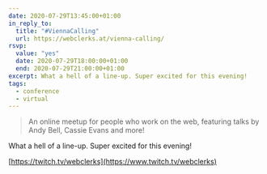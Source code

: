 ```yaml
---
date: 2020-07-29T13:45:00+01:00
in_reply_to:
  title: "#ViennaCalling"
  url: https://webclerks.at/vienna-calling/
rsvp:
  value: "yes"
  date: 2020-07-29T18:00:00+01:00
  end: 2020-07-29T21:00:00+01:00
excerpt: What a hell of a line-up. Super excited for this evening!
tags:
  - conference
  - virtual
---
```


> An online meetup for people who work on the web, featuring talks by Andy Bell, Cassie Evans and more!

What a hell of a line-up. Super excited for this evening!

[https://twitch.tv/webclerks](https://www.twitch.tv/webclerks)
